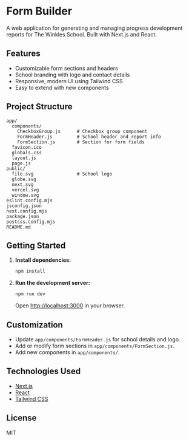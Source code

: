 # Form Builder

A web application for generating and managing progress development reports for The Winkles School. Built with Next.js and React.

## Features

- Customizable form sections and headers
- School branding with logo and contact details
- Responsive, modern UI using Tailwind CSS
- Easy to extend with new components

## Project Structure

```
app/
  components/
    CheckboxGroup.js      # Checkbox group component
    FormHeader.js         # School header and report info
    FormSection.js        # Section for form fields
  favicon.ico
  globals.css
  layout.js
  page.js
public/
  file.svg                # School logo
  globe.svg
  next.svg
  vercel.svg
  window.svg
eslint.config.mjs
jsconfig.json
next.config.mjs
package.json
postcss.config.mjs
README.md
```

## Getting Started

1. **Install dependencies:**
   ```bash
   npm install
   ```

2. **Run the development server:**
   ```bash
   npm run dev
   ```
   Open [http://localhost:3000](http://localhost:3000) in your browser.

## Customization

- Update `app/components/FormHeader.js` for school details and logo.
- Add or modify form sections in `app/components/FormSection.js`.
- Add new components in `app/components/`.

## Technologies Used

- [Next.js](https://nextjs.org/)
- [React](https://react.dev/)
- [Tailwind CSS](https://tailwindcss.com/)

## License

MIT
